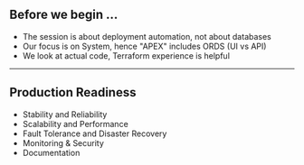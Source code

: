 ## Before we begin ...

- The session is about deployment automation, not about databases
- Our focus is on System, hence "APEX" includes ORDS (UI vs API)
- We look at actual code, Terraform experience is helpful

---

## Production Readiness

- Stability and Reliability
- Scalability and Performance
- Fault Tolerance and Disaster Recovery
- Monitoring & Security
- Documentation